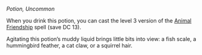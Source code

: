 _Potion, Uncommon_

When you drink this potion, you can cast the level 3 version of the [Animal Friendship](https://www.dndbeyond.com/spells/2618847-animal-friendship) spell (save DC 13).

Agitating this potion’s muddy liquid brings little bits into view: a fish scale, a hummingbird feather, a cat claw, or a squirrel hair.